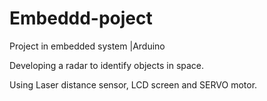# Embeddd-poject
Project in embedded system |Arduino

Developing a radar to identify objects in space.

Using Laser distance sensor, LCD screen  and SERVO motor.
